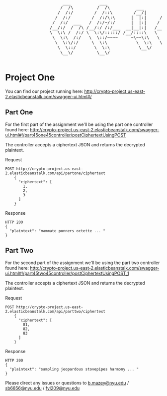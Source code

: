  <pre>
                      ___           ___                       ___                     ___
                     /  /\         /  /\          ___        /  /\        ___        /  /\
                    /  /:/        /  /::\        /__/|      /  /::\      /  /\      /  /::\
                   /  /:/        /  /:/\:\      |  |:|     /  /:/\:\    /  /:/     /  /:/\:\
                  /  /:/  ___   /  /:/~/:/      |  |:|    /  /:/~/:/   /  /:/     /  /:/  \:\
                 /__/:/  /  /\ /__/:/ /:/___  __|__|:|   /__/:/ /:/   /  /::\    /__/:/ \__\:\
                 \  \:\ /  /:/ \  \:\/:::::/ /__/::::\   \  \:\/:/   /__/:/\:\   \  \:\ /  /:/
                  \  \:\  /:/   \  \::/~~~~     ~\~~\:\   \  \::/    \__\/  \:\   \  \:\  /:/
                   \  \:\/:/     \  \:\           \  \:\   \  \:\         \  \:\   \  \:\/:/
                    \  \::/       \  \:\           \__\/    \  \:\         \__\/    \  \::/
                     \__\/         \__\/                     \__\/                   \__\/

</pre>

<h1>Project One</h1>

You can find our project running here: http://crypto-project.us-east-2.elasticbeanstalk.com/swagger-ui.html#/

<h2>Part One</h2>

For the first part of the assignment we'll be using the part one controller found here: http://crypto-project.us-east-2.elasticbeanstalk.com/swagger-ui.html#!/part45one45controller/postCiphertextUsingPOST

The controller accepts a ciphertext JSON and returns the decrypted plaintext.

Request

    POST http://crypto-project.us-east-2.elasticbeanstalk.com/api/partone/ciphertext
        {
          "ciphertext": [
            1,
            2,
            3
          ]
        }

Response

    HTTP 200
    {
      "plaintext": "mammate punners octette ... "
    }


<h2>Part Two</h2>

For the second part of the assignment we'll be using the part two controller found here: http://crypto-project.us-east-2.elasticbeanstalk.com/swagger-ui.html#!/part45two45controller/postCiphertextUsingPOST_1

The controller accepts a ciphertext JSON and returns the decrypted plaintext.

Request

    POST http://crypto-project.us-east-2.elasticbeanstalk.com/api/parttwo/ciphertext
        {
          "ciphertext": [
            81,
            82,
            83
          ]
        }

Response

    HTTP 200
    {
      "plaintext": "sampling jeopardous stovepipes harmony ... "
    }


Please direct any issues or questions to b.mazey@nyu.edu / sb6856@nyu.edu / fvl209@nyu.edu
